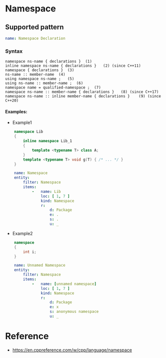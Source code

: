 # Namespace

## Supported pattern
```yaml
name: Namespace Declaration
```
### Syntax
```text
namespace ns-name { declarations }	(1)	
inline namespace ns-name { declarations }	(2)	(since C++11)
namespace { declarations }	(3)	
ns-name :: member-name	(4)	
using namespace ns-name ;	(5)	
using ns-name :: member-name ;	(6)	
namespace name = qualified-namespace ;	(7)	
namespace ns-name :: member-name { declarations }	(8)	(since C++17)
namespace ns-name :: inline member-name { declarations }	(9)	(since C++20)
```


#### Examples: 

- Example1
```cpp
    namespace Lib
    {
        inline namespace Lib_1
        {
            template <typename T> class A; 
        }
        template <typename T> void g(T) { /* ... */ }
    }
```

```yaml
    name: Namespace
    entity:
        filter: Namespace
        items:
            -   name: Lib
                loc: [ 1, 7 ]
                kind: Namespace
                r:
                    d: Package
                    e: .
                    s: .
                    u: _
```

- Example2
```cpp
    namespace
    {
        int i; 
    }
```

```yaml
    name: Unnamed Namespace
    entity:
        filter: Namespace
        items:
            -   name: [unnamed namespace]
                loc: [ 1, 7 ]
                kind: Namespace
                r:
                    d: Package
                    e: x
                    s: anonymous namespace
                    u: _
```

# Reference
- https://en.cppreference.com/w/cpp/language/namespace

